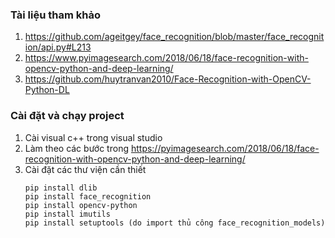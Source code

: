 ### Tài liệu tham khảo

1. https://github.com/ageitgey/face_recognition/blob/master/face_recognition/api.py#L213
2. https://www.pyimagesearch.com/2018/06/18/face-recognition-with-opencv-python-and-deep-learning/
3. https://github.com/huytranvan2010/Face-Recognition-with-OpenCV-Python-DL

### Cài đặt và chạy project

1. Cài visual c++ trong visual studio
2. Làm theo các bước trong https://pyimagesearch.com/2018/06/18/face-recognition-with-opencv-python-and-deep-learning/
3. Cài đặt các thư viện cần thiết
   ```
   pip install dlib
   pip install face_recognition
   pip install opencv-python
   pip install imutils
   pip install setuptools (do import thủ công face_recognition_models)
   ```
